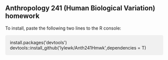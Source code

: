 <h2>Anthropology 241 (Human Biological Variation) homework</h2>

To install, paste the following two lines to the R console:      
<div style="background-color: #f0f0f0; padding: 15px; border-radius: 5px;">install.packages('devtools')  
devtools::install_github('lylewk/Anth241Hmwk',dependencies = T)</div>

